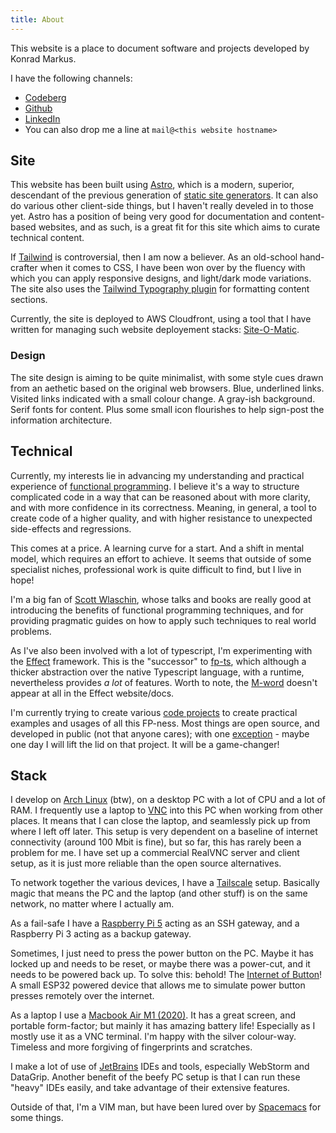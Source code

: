 ```yaml
---
title: About
---
```


This website is a place to document software and projects developed by Konrad Markus.

I have the following channels:

- [Codeberg](https://codeberg.org/konker/)
- [Github](https://github.com/konker/)
- [LinkedIn](https://www.linkedin.com/in/konradmarkus/)
- You can also drop me a line at `mail@<this website hostname>`

## Site

This website has been built using [Astro](https://astro.build/), which is a modern, superior, descendant of the previous generation of [static site generators](http://nxt.flotsam.nl/the-rise-of-the-smiths). It can also do various other client-side things, but I haven't really develed in to those yet. Astro has a position of being very good for documentation and content-based websites, and as such, is a great fit for this site which aims to curate technical content.

If [Tailwind](https://tailwindcss.com/) is controversial, then I am now a believer. As an old-school hand-crafter when it comes to CSS, I have been won over by the fluency with which you can apply responsive designs, and light/dark mode variations. The site also uses the [Tailwind Typography plugin](https://github.com/tailwindlabs/tailwindcss-typography) for formatting content sections.

Currently, the site is deployed to AWS Cloudfront, using a tool that I have written for managing such website deployement stacks: [Site-O-Matic](/projects/site-o-matic).

### Design

The site design is aiming to be quite minimalist, with some style cues drawn from an aethetic based on the original web browsers.
Blue, underlined links. Visited links indicated with a small colour change. A gray-ish background. Serif fonts for content.
Plus some small icon flourishes to help sign-post the information architecture.

## Technical

Currently, my interests lie in advancing my understanding and practical experience of [functional programming](https://leanpub.com/fp-made-easier).
I believe it's a way to structure complicated code in a way that can be reasoned about with more clarity, and with more confidence in its correctness. Meaning, in general, a tool to create code of a higher quality, and with higher resistance to unexpected side-effects and regressions.

This comes at a price. A learning curve for a start. And a shift in mental model, which requires an effort to achieve. It seems that outside of some specialist niches, professional work is quite difficult to find, but I live in hope!

I'm a big fan of [Scott Wlaschin](https://fsharpforfunandprofit.com/pipeline/), whose talks and books are really good at introducing the benefits of functional programming techniques, and for providing pragmatic guides on how to apply such techniques to real world problems.

As I've also been involved with a lot of typescript, I'm experimenting with the [Effect](https://effect.website/) framework. This is the "successor" to [fp-ts](), which although a thicker abstraction over the native Typescript language, with a runtime, nevertheless provides _a lot_ of features. Worth to note, the [M-word](https://fi.wikipedia.org/wiki/Burrito) doesn't appear at all in the Effect website/docs.

I'm currently trying to create various [code projects](/tags/effect) to create practical examples and usages of all this FP-ness. Most things are open source, and developed in public (not that anyone cares); with one [exception](https://drawing.wang/) - maybe one day I will lift the lid on that project. It will be a game-changer!

## Stack

I develop on [Arch Linux](https://archlinux.org/) (btw), on a desktop PC with a lot of CPU and a lot of RAM. I frequently use a laptop to [VNC](https://www.realvnc.com/en/) into this PC when working from other places. It means that I can close the laptop, and seamlessly pick up from where I left off later. This setup is very dependent on a baseline of internet connectivity (around 100 Mbit is fine), but so far, this has rarely been a problem for me. I have set up a commercial RealVNC server and client setup, as it is just more reliable than the open source alternatives.

To network together the various devices, I have a [Tailscale](https://tailscale.com/) setup. Basically magic that means the PC and the laptop (and other stuff) is on the same network, no matter where I actually am.

As a fail-safe I have a [Raspberry Pi 5](https://www.raspberrypi.com/products/raspberry-pi-5/) acting as an SSH gateway, and a Raspberry Pi 3 acting as a backup gateway.

Sometimes, I just need to press the power button on the PC. Maybe it has locked up and needs to be reset, or maybe there was a power-cut, and it needs to be powered back up. To solve this: behold! The [Internet of Button](/projects/internet-of-button)! A small ESP32 powered device that allows me to simulate power button presses remotely over the internet.

As a laptop I use a [Macbook Air M1 (2020)](https://support.apple.com/en-us/111883). It has a great screen, and portable form-factor; but mainly it has amazing battery life! Especially as I mostly use it as a VNC terminal. I'm happy with the silver colour-way. Timeless and more forgiving of fingerprints and scratches.

I make a lot of use of [JetBrains](https://www.jetbrains.com/) IDEs and tools, especially WebStorm and DataGrip. Another benefit of the beefy PC setup is that I can run these "heavy" IDEs easily, and take advantage of their extensive features.

Outside of that, I'm a VIM man, but have been lured over by [Spacemacs](https://www.spacemacs.org/) for some things.
